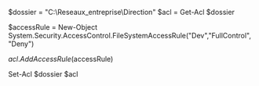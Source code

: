 $dossier = "C:\Reseaux_entreprise\Direction"
$acl = Get-Acl $dossier


$accessRule = New-Object System.Security.AccessControl.FileSystemAccessRule("Dev","FullControl", "Deny")

$acl.AddAccessRule($accessRule)

Set-Acl $dossier $acl
